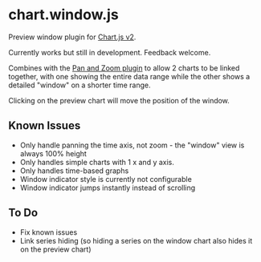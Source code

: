 # chart.window.js
Preview window plugin for [Chart.js v2](https://github.com/chartjs/Chart.js). 

Currently works but still in development. Feedback welcome.

Combines with the [Pan and Zoom plugin](https://github.com/chartjs/Chart.Zoom.js) to allow 2 charts to be linked together,
with one showing the entire data range while the other shows a detailed "window" on a shorter time range.

Clicking on the preview chart will move the position of the window.

## Known Issues
* Only handle panning the time axis, not zoom - the "window" view is always 100% height
* Only handles simple charts with 1 x and y axis.
* Only handles time-based graphs
* Window indicator style is currently not configurable
* Window indicator jumps instantly instead of scrolling

## To Do
* Fix known issues
* Link series hiding (so hiding a series on the window chart also hides it on the preview chart)

